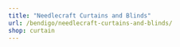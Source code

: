 ```yaml
---
title: "Needlecraft Curtains and Blinds"
url: /bendigo/needlecraft-curtains-and-blinds/
shop: curtain
---
```

